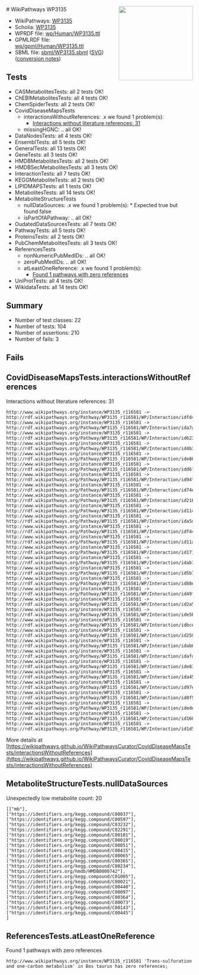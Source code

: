 <img style="float: right; width: 200px" src="../logo.png" />
# WikiPathways WP3135

* WikiPathways: [WP3135](https://identifiers.org/wikipathways:WP3135)
* Scholia: [WP3135](https://scholia.toolforge.org/wikipathways/WP3135)
* WPRDF file: [wp/Human/WP3135.ttl](../wp/Human/WP3135.ttl)
* GPMLRDF file: [wp/gpml/Human/WP3135.ttl](../wp/gpml/Human/WP3135.ttl)
* SBML file: [sbml/WP3135.sbml](../sbml/WP3135.sbml) ([SVG](../sbml/WP3135.svg)) ([conversion notes](../sbml/WP3135.txt))

## Tests
* CASMetabolitesTests: all 2 tests OK!
* ChEBIMetabolitesTests: all 4 tests OK!
* ChemSpiderTests: all 2 tests OK!
* CovidDiseaseMapsTests
    * interactionsWithoutReferences: .x we found 1 problem(s):
        * [Interactions without literature references: 31](#9701cd20)
    * missingHGNC: .. all OK!
* DataNodesTests: all 4 tests OK!
* EnsemblTests: all 5 tests OK!
* GeneralTests: all 13 tests OK!
* GeneTests: all 3 tests OK!
* HMDBMetabolitesTests: all 2 tests OK!
* HMDBSecMetabolitesTests: all 3 tests OK!
* InteractionTests: all 7 tests OK!
* KEGGMetaboliteTests: all 2 tests OK!
* LIPIDMAPSTests: all 1 tests OK!
* MetabolitesTests: all 14 tests OK!
* MetaboliteStructureTests
    * nullDataSources: .x we found 1 problem(s):
            * Expected true but found false
    * isPartOfAPathway: .. all OK!
* OudatedDataSourcesTests: all 7 tests OK!
* PathwayTests: all 5 tests OK!
* ProteinsTests: all 2 tests OK!
* PubChemMetabolitesTests: all 3 tests OK!
* ReferencesTests
    * nonNumericPubMedIDs: .. all OK!
    * zeroPubMedIDs: .. all OK!
    * atLeastOneReference: .x we found 1 problem(s):
        * [Found 1 pathways with zero references](#35eb778e)
* UniProtTests: all 4 tests OK!
* WikidataTests: all 14 tests OK!


## Summary

* Number of test classes: 22
* Number of tests: 104
* Number of assertions: 210
* Number of fails: 3

## Fails

<a name="9701cd20" />

## CovidDiseaseMapsTests.interactionsWithoutReferences

Interactions without literature references: 31
```
http://www.wikipathways.org/instance/WP3135_r116581 -> http://rdf.wikipathways.org/Pathway/WP3135_r116581/WP/Interaction/idfd40487f
http://www.wikipathways.org/instance/WP3135_r116581 -> http://rdf.wikipathways.org/Pathway/WP3135_r116581/WP/Interaction/ida7aa09
http://www.wikipathways.org/instance/WP3135_r116581 -> http://rdf.wikipathways.org/Pathway/WP3135_r116581/WP/Interaction/id62335dc3
http://www.wikipathways.org/instance/WP3135_r116581 -> http://rdf.wikipathways.org/Pathway/WP3135_r116581/WP/Interaction/id4b3fef02
http://www.wikipathways.org/instance/WP3135_r116581 -> http://rdf.wikipathways.org/Pathway/WP3135_r116581/WP/Interaction/ide86317f3
http://www.wikipathways.org/instance/WP3135_r116581 -> http://rdf.wikipathways.org/Pathway/WP3135_r116581/WP/Interaction/idd6f94c0d
http://www.wikipathways.org/instance/WP3135_r116581 -> http://rdf.wikipathways.org/Pathway/WP3135_r116581/WP/Interaction/id94f0065e
http://www.wikipathways.org/instance/WP3135_r116581 -> http://rdf.wikipathways.org/Pathway/WP3135_r116581/WP/Interaction/id74e9cf0b
http://www.wikipathways.org/instance/WP3135_r116581 -> http://rdf.wikipathways.org/Pathway/WP3135_r116581/WP/Interaction/id2166ad41
http://www.wikipathways.org/instance/WP3135_r116581 -> http://rdf.wikipathways.org/Pathway/WP3135_r116581/WP/Interaction/id114effe8
http://www.wikipathways.org/instance/WP3135_r116581 -> http://rdf.wikipathways.org/Pathway/WP3135_r116581/WP/Interaction/ida5d8685e
http://www.wikipathways.org/instance/WP3135_r116581 -> http://rdf.wikipathways.org/Pathway/WP3135_r116581/WP/Interaction/idf44f81ad
http://www.wikipathways.org/instance/WP3135_r116581 -> http://rdf.wikipathways.org/Pathway/WP3135_r116581/WP/Interaction/id11ace205
http://www.wikipathways.org/instance/WP3135_r116581 -> http://rdf.wikipathways.org/Pathway/WP3135_r116581/WP/Interaction/id1712458d
http://www.wikipathways.org/instance/WP3135_r116581 -> http://rdf.wikipathways.org/Pathway/WP3135_r116581/WP/Interaction/idab76f6aa
http://www.wikipathways.org/instance/WP3135_r116581 -> http://rdf.wikipathways.org/Pathway/WP3135_r116581/WP/Interaction/id5b7fa48d
http://www.wikipathways.org/instance/WP3135_r116581 -> http://rdf.wikipathways.org/Pathway/WP3135_r116581/WP/Interaction/id88eb9d21
http://www.wikipathways.org/instance/WP3135_r116581 -> http://rdf.wikipathways.org/Pathway/WP3135_r116581/WP/Interaction/id49faf99b
http://www.wikipathways.org/instance/WP3135_r116581 -> http://rdf.wikipathways.org/Pathway/WP3135_r116581/WP/Interaction/id2a5f5b13
http://www.wikipathways.org/instance/WP3135_r116581 -> http://rdf.wikipathways.org/Pathway/WP3135_r116581/WP/Interaction/ide5b73732
http://www.wikipathways.org/instance/WP3135_r116581 -> http://rdf.wikipathways.org/Pathway/WP3135_r116581/WP/Interaction/idbce4b4fd
http://www.wikipathways.org/instance/WP3135_r116581 -> http://rdf.wikipathways.org/Pathway/WP3135_r116581/WP/Interaction/id2506c482
http://www.wikipathways.org/instance/WP3135_r116581 -> http://rdf.wikipathways.org/Pathway/WP3135_r116581/WP/Interaction/idab6ecf73
http://www.wikipathways.org/instance/WP3135_r116581 -> http://rdf.wikipathways.org/Pathway/WP3135_r116581/WP/Interaction/idafd1e5eb
http://www.wikipathways.org/instance/WP3135_r116581 -> http://rdf.wikipathways.org/Pathway/WP3135_r116581/WP/Interaction/ide83fb858
http://www.wikipathways.org/instance/WP3135_r116581 -> http://rdf.wikipathways.org/Pathway/WP3135_r116581/WP/Interaction/ida45a65a8
http://www.wikipathways.org/instance/WP3135_r116581 -> http://rdf.wikipathways.org/Pathway/WP3135_r116581/WP/Interaction/id97e1290a
http://www.wikipathways.org/instance/WP3135_r116581 -> http://rdf.wikipathways.org/Pathway/WP3135_r116581/WP/Interaction/id8f56550a
http://www.wikipathways.org/instance/WP3135_r116581 -> http://rdf.wikipathways.org/Pathway/WP3135_r116581/WP/Interaction/idedeea680
http://www.wikipathways.org/instance/WP3135_r116581 -> http://rdf.wikipathways.org/Pathway/WP3135_r116581/WP/Interaction/id1605b920
http://www.wikipathways.org/instance/WP3135_r116581 -> http://rdf.wikipathways.org/Pathway/WP3135_r116581/WP/Interaction/id1d5f1b82
```

More details at [https://wikipathways.github.io/WikiPathwaysCurator/CovidDiseaseMapsTests/interactionsWithoutReferences](https://wikipathways.github.io/WikiPathwaysCurator/CovidDiseaseMapsTests/interactionsWithoutReferences)

<a name="919041a8" />

## MetaboliteStructureTests.nullDataSources

Unexpectedly low metabolite count: 20
```
[["mb"],
["https://identifiers.org/kegg.compound/C00037"],
["https://identifiers.org/kegg.compound/C00597"],
["https://identifiers.org/kegg.compound/C03232"],
["https://identifiers.org/kegg.compound/C02291"],
["https://identifiers.org/kegg.compound/C00101"],
["https://identifiers.org/kegg.compound/C00019"],
["https://identifiers.org/kegg.compound/C00051"],
["https://identifiers.org/kegg.compound/C00415"],
["https://identifiers.org/kegg.compound/C00065"],
["https://identifiers.org/kegg.compound/C00365"],
["https://identifiers.org/kegg.compound/C00234"],
["https://identifiers.org/hmdb/HMDB0000742"],
["https://identifiers.org/kegg.compound/C01005"],
["https://identifiers.org/kegg.compound/C00021"],
["https://identifiers.org/kegg.compound/C00440"],
["https://identifiers.org/kegg.compound/C00097"],
["https://identifiers.org/kegg.compound/C00364"],
["https://identifiers.org/kegg.compound/C00073"],
["https://identifiers.org/kegg.compound/C00143"],
["https://identifiers.org/kegg.compound/C00445"]
]
```

<a name="35eb778e" />

## ReferencesTests.atLeastOneReference

Found 1 pathways with zero references
```
http://www.wikipathways.org/instance/WP3135_r116581 'Trans-sulfuration and one-carbon metabolism' in Bos taurus has zero references; 
```

